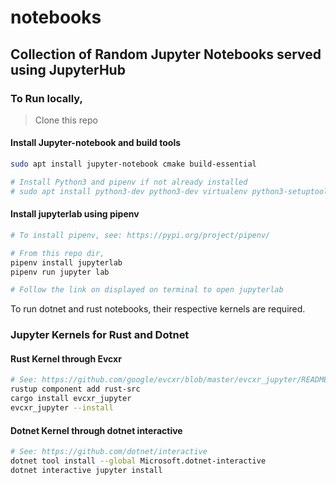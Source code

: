 # notebooks

## Collection of Random Jupyter Notebooks served using JupyterHub

### To Run locally,

> Clone this repo

#### Install Jupyter-notebook and build tools

```bash
sudo apt install jupyter-notebook cmake build-essential

# Install Python3 and pipenv if not already installed
# sudo apt install python3-dev python3-dev virtualenv python3-setuptools pipenv
```

#### Install jupyterlab using pipenv

```bash
# To install pipenv, see: https://pypi.org/project/pipenv/

# From this repo dir,
pipenv install jupyterlab
pipenv run jupyter lab

# Follow the link on displayed on terminal to open jupyterlab
```

To run dotnet and rust notebooks, their respective kernels are required.

### Jupyter Kernels for Rust and Dotnet

#### Rust Kernel through Evcxr

```bash
# See: https://github.com/google/evcxr/blob/master/evcxr_jupyter/README.md
rustup component add rust-src
cargo install evcxr_jupyter
evcxr_jupyter --install
```

#### Dotnet Kernel through dotnet interactive

```bash
# See: https://github.com/dotnet/interactive
dotnet tool install --global Microsoft.dotnet-interactive
dotnet interactive jupyter install
```